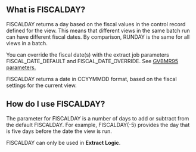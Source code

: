 
## What is FISCALDAY? 

FISCALDAY returns a day based on the fiscal values in the control record defined for the view. This means that different views in the same batch run can have different fiscal dates. By comparison, RUNDAY is the same for all views in a batch.

You can override the fiscal date(s) with the extract job parameters FISCAL_DATE_DEFAULT and FISCAL_DATE_OVERRIDE. See [GVBMR95 parameters.](../../GVBMR95_Parameter_File_Syntax.html)

FISCALDAY returns a date in CCYYMMDD format, based on the fiscal settings for the current view.

## How do I use FISCALDAY?

The parameter for FISCALDAY is a number of days to add or subtract from the default FISCALDAY. For example, FISCALDAY\(-5\) provides the day that is five days before the date the view is run.

FISCALDAY can only be used in **Extract Logic**.
